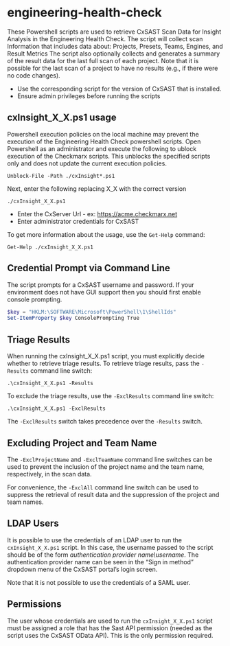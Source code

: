 # engineering-health-check

These Powershell scripts are used to retrieve  CxSAST Scan Data for Insight Analysis in the Engineering Health Check.
The script will collect scan Information that includes data about: Projects, Presets, Teams, Engines, and Result Metrics
The script also optionally collects and generates a summary of the result data for the last full scan of each project. Note that it is possible for the last scan of a project to have no results (e.g., if there were no code changes).

* Use the corresponding script for the version of CxSAST that is installed.
* Ensure admin privileges before running the scripts


## cxInsight_X_X.ps1 usage
Powershell execution policies on the local machine may prevent the execution of the Engineering Health Check powershell scripts. 
Open Powershell as an administrator and execute the following to ublock execution of the Checkmarx scripts. This unblocks the specified scripts only and does not update the current execution policies.
```
Unblock-File -Path ./cxInsight*.ps1
```
Next, enter the following replacing X_X with the correct version
```
./cxInsight_X_X.ps1
```
* Enter the CxServer Url - ex: https://acme.checkmarx.net
* Enter administrator credentials for CxSAST

To get more information about the usage, use the `Get-Help` command:
```
Get-Help ./cxInsight_X_X.ps1
```

## Credential Prompt via Command Line

The script prompts for a CxSAST username and password. If your environment does not have GUI support then you should first enable console prompting.

```powershell
$key = "HKLM:\SOFTWARE\Microsoft\PowerShell\1\ShellIds"
Set-ItemProperty $key ConsolePrompting True
```

## Triage Results

When running the cxInsight_X_X.ps1 script, you must explicitly decide whether to retrieve triage results. To retrieve triage results, pass the `-Results` command line switch:

```
.\cxInsight_X_X.ps1 -Results
```

To exclude the triage results, use the `-ExclResults` command line switch:

```
.\cxInsight_X_X.ps1 -ExclResults
```

The `-ExclResults` switch takes precedence over the `-Results` switch.

## Excluding Project and Team Name

The `-ExclProjectName` and `-ExclTeamName` command line switches can be used to prevent the inclusion of the project name and the team name, respectively, in the scan data.

For convenience, the `-ExclAll` command line switch can be used to suppress the retrieval of result data and the suppression of the project and team names.

## LDAP Users

It is possible to use the credentials of an LDAP user to run the `cxInsight_X_X.ps1` script. In this case, the username passed to the script should be of the form *authentication provider name\username*. The authentication provider name can be seen in the “Sign in method” dropdown menu of the CxSAST portal’s login screen.

Note that it is not possible to use the credentials of a SAML user.

## Permissions

The user whose credentials are used to run the `cxInsight_X_X.ps1` script must be assigned a role that has the Sast API permission (needed as the script uses the CxSAST OData API). This is the only permission required.
